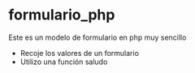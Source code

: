 # formulario_php
Este es un modelo de formulario en php muy sencillo
* Recoje los valores de un formulario
* Utilizo una función saludo
